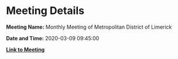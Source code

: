 # Meeting Details

**Meeting Name:** Monthly Meeting of Metropolitan District of Limerick

**Date and Time:** 2020-03-09 09:45:00

**[Link to Meeting](https://www.limerick.ie/council/whats-on/monthly-meeting-metropolitan-district-limerick-60)**
